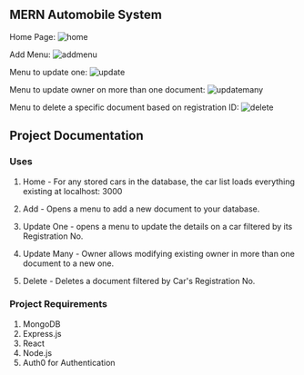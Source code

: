 ## MERN Automobile System
Home Page:
![home]()

Add Menu:
![addmenu]()

Menu to update one:
![update]()

Menu to update owner on more than one document:
![updatemany]()

Menu to delete a specific document based on registration ID:
![delete]()

## Project Documentation
### Uses

1. Home - For any stored cars in the database, the car list loads everything existing at localhost: 3000

2. Add - Opens a menu to add a new document to your database.

3. Update One - opens a menu to update the details on a car filtered by its Registration No.

4. Update Many - Owner allows modifying existing owner in more than one document to a new one.

5. Delete - Deletes a document filtered by Car's Registration No.

### Project Requirements

1. MongoDB
2. Express.js
3. React
4. Node.js
5. Auth0 for Authentication
